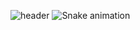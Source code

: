 ![header](https://capsule-render.vercel.app/api?type=wave&color=auto&height=300&section=header&text=JS%20Developer&fontSize=90)
![Snake animation](https://github.com/zao4nik/zao4nik/blob/output/github-contribution-grid-snake.svg)
